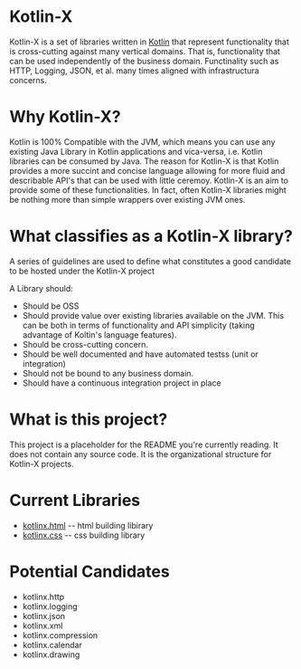 Kotlin-X
========

Kotlin-X is a set of libraries written in [Kotlin](http://kotlinlang.org) that represent functionality that is cross-cutting against many vertical domains. That is, functionality that can be used independently of the business domain. Functinality such as HTTP, Logging, JSON, et al. many times aligned with infrastructura concerns. 

Why Kotlin-X?
=============

Kotlin is 100% Compatible with the JVM, which means you can use any existing Java Library in Kotlin applications and vica-versa, i.e. Kotlin libraries can be consumed by Java. The reason for Kotlin-X is that Kotlin provides a more succint and concise language allowing for more fluid and describable API's that can be used with little ceremoy. Kotlin-X is an aim to provide some of these functionalities. In fact, often Kotlin-X libraries might be nothing more than simple wrappers over existing JVM ones. 

What classifies as a Kotlin-X library?
======================================

A series of guidelines are used to define what constitutes a good candidate to be hosted under the Kotlin-X project

A Library should: 

* Should be OSS
* Should provide value over existing libraries available on the JVM. This can be both in terms of functionality and API simplicity (taking advantage of Koltin's language features).
* Should be cross-cutting concern.
* Should be well documented and have automated testss (unit or integration)
* Should not be bound to any business domain. 
* Should have a continuous integration project in place
 

What is this project?
=====================

This project is a placeholder for the README you're currently reading. It does not contain any source code. It is the organizational structure for Kotlin-X projects.

Current Libraries
=================

* [kotlinx.html](https://github.com/kotlinx/kotlinx.html) -- html building libirary
* [kotlinx.css](https://github.com/kotlinx/kotlinx.css) -- css building library

Potential Candidates
====================

* kotlinx.http
* kotlinx.logging
* kotlinx.json
* kotlinx.xml
* kotlinx.compression
* kotlinx.calendar
* kotlinx.drawing

